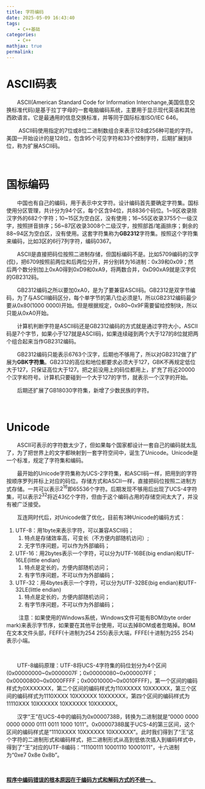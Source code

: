 ```yaml
---
title: 字符编码
date: 2025-05-09 16:43:40
tags:
    - C++基础
categories:
    - C++
mathjax: true
permalink:
---
```



# ASCII码表

&emsp;&emsp;ASCII(American Standard Code for Information Interchange,美国信息交换标准代码)是基于拉丁字母的一套电脑编码系统，主要用于显示现代英语和其他西欧语言。它是最通用的信息交换标准，并等同于国际标准ISO/IEC 646。

&emsp;&emsp; ASCII码使用指定的7位或8位二进制数组合来表示128或256种可能的字符。美国一开始设计的是128位，包含95个可见字符和33个控制字符，后期扩展到8位，称为扩展ASCII码。



&emsp;&emsp;

# 国标编码

&emsp;&emsp;中国也有自己的编码，用于表示中文字符。设计编码首先要确定字符集。国标使用分区管理，共计分为94个区，每个区含94位，共8836个码位。1~9区收录除汉字外的682个字符；10~15区为空白区，没有使用；16~55区收录3755个一级汉字，按照拼音排序；56~87区收录3008个二级汉字，按照部首/笔画排序；剩余的88~94区为空白区，没有使用。这套字符集称为**GB2312**字符集。按照这个字符集来编码，比如3区的6行7列字符，编码0367。

&emsp;&emsp;ASCII是直接把码位按照二进制存储，但国标编码不是。比如5709编码的汉字(侃)，把6709按照前两位和后两位分开，并分别转为16进制：0x39和0x09；然后两个数分别加上0xA0得到0xD9和0xA9，将两数合并，0xD90xA9就是汉字侃的GB2312码。

&emsp;&emsp;GB2312编码之所以要加0xA0，是为了要兼容ASCII码。GB2312是双字节编码，为了与ASCII编码区分，每个单字节的第八位必须是1，所以GB2312编码最少要从0x80(1000 0000)开始。但是根据规定，0x80~0x9F需要留给控制块，所以只能从0xA0开始。

&emsp;&emsp;计算机判断字符是ASCII码还是GB2312编码的方式就是通过字符大小，ASCII码是7个字节，如果小于127就是ASCII码，如果连续碰到两个大于127的8位就把两个组合起来当作GB2312编码。

&emsp;&emsp;GB2312编码只能表示6763个汉字，后期也不够用了，所以对GB2312做了扩展为**GBK字符集**。GB2312的高位和地位都要求必须大于127，GBK不再规定低位大于127，只保证高位大于127。把之前没用上的码位都用上，扩充了将近20000个汉字和符号。计算机只要碰到一个大于127的字节，就表示一个汉字的开始。

&emsp;&emsp;后期还扩展了GB18030字符集，新增了少数民族的字符。

&emsp;&emsp;

# Unicode

&emsp;&emsp;ASCII可表示的字符数太少了，但如果每个国家都设计一套自己的编码就太乱了，为了把世界上的文字都映射到一套字符空间中，诞生了Unicode。Unicode是一个标准，规定了字符集和编码。

&emsp;&emsp;最开始的Unicode字符集称为UCS-2字符集，和ASCII码一样，把用到的字符按顺序罗列并标上对应的码位。存储方式和ASCII一样，直接把码位按照二进制方式存储。一共可以表示$2^{16}$即65536个字符。后期发现不够用后出现了UCS-4字符集，可以表示$2^{32}$将近43亿个字符，但由于这个编码占用的存储空间太大了，并没有被广泛接受。

&emsp;&emsp;互连网时代后，对Unicode做了优化，目前有3种Unicode的编码方式：

1. UTF-8：用1byte来表示字符，可以兼容ASCII码；
   1. 特点是存储效率高，可变长（不方便内部随机访问）;
   2. 无字节序问题，可以作为外部编码；
2. UTF-16：用2bytes表示一个字符，可以分为UTF-16BE(big endian)和UTF-16LE(little endian)
   1. 特点是定长的，方便内部随机访问；
   2. 有字节序问题，不可以作为外部编码；
3. UTF-32：用4bytes表示一个字符，可以分为UTF-32BE(big endian)和UTF-32LE(little endian)
   1. 特点是定长的，方便内部随机访问；
   2. 有字节序问题，不可以作为外部编码；


&emsp;&emsp; 注意：如果使用的Windows系统，Windows文件可能有BOM(byte order mark)来表示字节序，如果要在其他平台使用，可以去掉BOM或者忽略掉。BOM在文本文件头部，FEFF(十进制为254 255)表示大端，FFFE(十进制为255 254)表示小端。

&emsp;&emsp;

&emsp;&emsp;UTF-8编码原理：UTF-8将UCS-4字符集的码位划分为4个区间(0x00000000~0x0000007F；0x00000080~0x000007FF；0x00000800~0x0000FFFF；0x00010000~0x0010FFFF)，第一个区间的编码样式为0XXXXXXX，第二个区间的编码样式为110XXXXX 10XXXXXX，第三个区间的编码样式为1110XXXX 10XXXXXX 10XXXXXX，第四个区间的编码样式为11110XXX 10XXXXXX 10XXXXXX 10XXXXXX。

&emsp;&emsp;汉字“王”在UCS-4中的编码为0x0000738B，转换为二进制就是“0000 0000 0000 0000 0111 0011 1000 1011”。0x0000738B属于UCS-4的第三区间，这个区间的编码样式是“1110XXXX 10XXXXXX 10XXXXXX”。此时我们得到了“王”这个字符的二进制形式和编码样式，把二进制形式从高到低依次插入到编码样式中，得到了“王”对应的UTF-8编码：“11100111 10001110 10001011”，十六进制为“0xe7 0x8e 0x8b”。


&emsp;&emsp;

**<u>程序中编码错误的根本原因在于编码方式和解码方式的不统一。</u>**